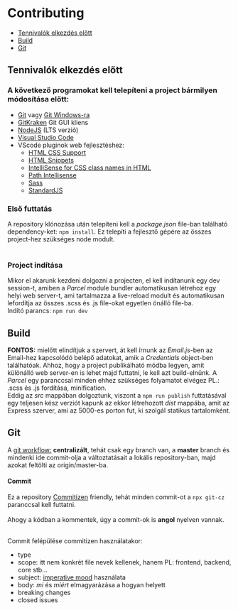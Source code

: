 # Contributing

+ [Tennivalók elkezdés előtt](#prestart)
+ [Build](#build)
+ [Git](#git)

<a name="prestart"></a>

## Tennivalók elkezdés előtt

### A következő programokat kell telepíteni a project bármilyen módosítása előtt:
+ [Git](https://git-scm.com/) vagy [Git Windows-ra](https://gitforwindows.org/)
+  [GitKraken](https://www.gitkraken.com/git-client) Git GUI kliens
+ [NodeJS](https://nodejs.org/) (LTS verzió)
+ [Visual Studio Code](https://code.visualstudio.com/)
+ VScode pluginok web fejlesztéshez:
    + [HTML CSS Support](https://marketplace.visualstudio.com/items?itemName=ecmel.vscode-html-css)
    + [HTML Snippets](https://marketplace.visualstudio.com/items?itemName=abusaidm.html-snippets)
    + [IntelliSense for CSS class names in HTML](https://marketplace.visualstudio.com/items?itemName=Zignd.html-css-class-completion)
    + [Path Intellisense](https://marketplace.visualstudio.com/items?itemName=christian-kohler.path-intellisense)
    + [Sass](https://marketplace.visualstudio.com/items?itemName=Syler.sass-indented)
    + [StandardJS](https://marketplace.visualstudio.com/items?itemName=chenxsan.vscode-standardjs)

### Első futtatás

A repository klónozása után telepíteni kell a *package.json* file-ban található dependency-ket: ```npm install```. Ez telepíti a fejlesztő gépére az összes project-hez szükséges node modult.<br><br>

### Project indítása

Mikor el akarunk kezdeni dolgozni a projecten, el kell indítanunk egy dev session-t, amiben a *Parcel* module bundler automatikusan létrehoz egy helyi web server-t, ami tartalmazza a live-reload modult és automatikusan lefordítja az összes .scss és .js file-okat egyetlen önálló file-ba.<br>
Indító parancs: ```npm run dev```

<a name="build"></a>

## Build

**FONTOS:** mielőtt elindítjuk a szervert, át kell írnunk az *Email.js*-ben az Email-hez kapcsolódó belépő adatokat, amik a *Credentials* object-ben találhatóak.
Ahhoz, hogy a project publikálható módba legyen, amit különálló web server-en is lehet majd futtatni, le kell azt build-elnünk. A *Parcel* egy paranccsal minden ehhez szükséges folyamatot elvégez PL.: .scss és .js fordítása, minification. <br>
Eddig az *src* mappában dolgoztunk, viszont a ```npm run publish``` futtatásával egy teljesen kész verziót kapunk az ekkor létrehozott *dist* mappába, amit az Express szerver, ami az 5000-es porton fut, ki szolgál statikus tartalomként.

<a name="git"></a>

## Git 

A [git workflow:](https://www.atlassian.com/git/tutorials/comparing-workflows#centralized-workflow) **centralizált**, tehát csak egy branch van, a **master** branch és mindenki ide commit-olja a változtatásait a lokális repository-ban, majd azokat feltölti az origin/master-ba.

#### Commit
Ez a repository [Commitizen](https://www.npmjs.com/package/commitizen) friendly, tehát minden commit-ot a ```npx git-cz``` paranccsal kell futtatni.<br><br>
Ahogy a kódban a kommentek, úgy a commit-ok is **angol** nyelven vannak.<br><br>

Commit felépülése commitizen használatakor:

+ type
+ scope: itt nem konkrét file nevek kellenek, hanem PL: frontend, backend, core stb...
+ subject: [imperative mood](https://en.wikipedia.org/wiki/Imperative_mood) használata
+ body: *mi* és *miért* elmagyarázása a hogyan helyett
+ breaking changes
+ closed issues
